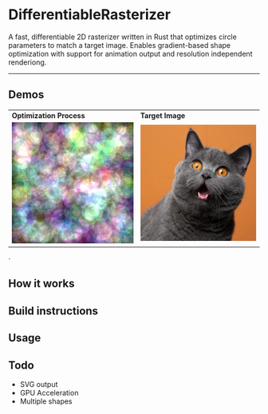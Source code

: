 # DifferentiableRasterizer
A fast, differentiable 2D rasterizer written in Rust that optimizes circle parameters to match a target image. Enables gradient-based shape optimization with support for animation output and resolution independent renderiong.

---
## Demos
<table>
	<tr>
		<td><strong>Optimization Process</strong></td>
		<td><strong>Target Image</strong></td>
	</tr>
	<tr>
		<td><img src="images/cat/animation.gif" width="300"/></td>
		<td><img src="images/cat/target.png" width="300"/></td>
	</tr>
</table>·

## How it works

## Build instructions

## Usage


## Todo
- SVG output
- GPU Acceleration
- Multiple shapes
